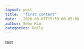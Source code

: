 ```yaml
---
layout: post
title:  "first content"
date:   2020-08-07T15:59:00-05:00
author: Seho Kim
categories: Daily
---
```


test
